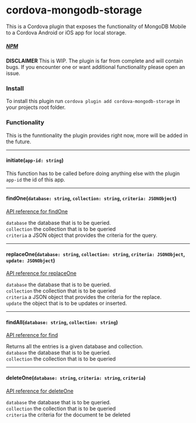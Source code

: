 # cordova-mongodb-storage

This is a Cordova plugin that exposes the functionality of MongoDB Mobile to a Cordova Android or iOS app for local storage.
##### [NPM](https://www.npmjs.com/package/cordova-mongodb-storage)



**DISCLAIMER** 
This is WIP. The plugin is far from complete and will contain bugs. If you encounter one or want additional functionality please open an issue.

### Install
To install this plugin run `cordova plugin add cordova-mongodb-storage` in your projects root folder.


### Functionality

This is the funntionality the plugin provides right now, more will be added in the future.

---

#### initiate(`app-id: string`)

This function has to be called before doing anything else with the plugin <br>
`app-id` the id of this app.  <br>

---

#### findOne(`database: string`, `collection: string`, `criteria: JSONObject`)

[API reference for findOne](https://docs.mongodb.com/manual/reference/method/db.collection.findOne/) <br>

`database` the database that is to be queried. <br>
`collection` the collection that is to be queried <br>
`criteria` a JSON object that provides the criteria for the query. <br>

---

#### replaceOne(`database: string`, `collection: string`, `criteria: JSONObject`, `update: JSONObject`) 

[API reference for replaceOne](https://docs.mongodb.com/manual/reference/method/db.collection.replaceOne/) <br>

`database` the database that is to be queried. <br>
`collection` the collection that is to be queried <br>
`criteria` a JSON object that provides the criteria for the replace. <br>
`update` the object that is to be updates or inserted. <br>

---
#### findAll(`database: string`, `collection: string`)

[API reference for find](https://docs.mongodb.com/manual/reference/method/db.collection.find/) <br>

Returns all the entries is a given database and collection.  <br>
`database` the database that is to be queried. <br>
`collection` the collection that is to be queried <br>

---
#### deleteOne(`database: string`, `criteria: string`, `criteria`)

[API reference for deleteOne](https://docs.mongodb.com/manual/reference/method/db.collection.deleteOne/) <br>

`database` the database that is to be queried. <br>
`collection` the collection that is to be queried <br>
`criteria` the criteria for the document te be deleted <br>


